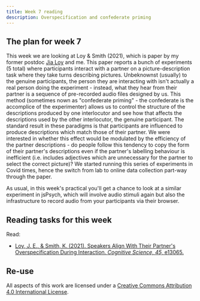 ```yaml
---
title: Week 7 reading
description: Overspecification and confederate priming
---
```


## The plan for week 7

This week we are looking at Loy & Smith (2021), which is paper by my former postdoc [Jia Loy](https://jialoy.github.io) and me. This paper reports a bunch of experiments (5 total) where participants interact with a partner on a picture-description task where they take turns describing pictures. Unbeknownst (usually) to the genuine participants, the person they are interacting with isn't actually a real person doing the experiment - instead, what they hear from their partner is a sequence of pre-recorded audio files designed by us. This method (sometimes nown as "confederate priming" - the confederate is the accomplice of the experimenter) allows us to control the structure of the descriptions produced by one interlocutor and see how that affects the descriptions used by the other interlocutor, the genuine participant. The standard result in these paradigms is that participants are influenced to produce descriptions which match those of their partner. We were interested in whether this effect would be modulated by the efficiency of the partner descriptions - do people follow this tendency to copy the form of their partner's descriptions even if the partner's labelling behaviour is inefficient (i.e. includes adjectives which are unnecessary for the partner to select the correct picture)? We started running this series of experiments in Covid times, hence the switch from lab to online data collection part-way through the paper. 

As usual, in this week's practical you'll get a chance to look at a similar experiment in jsPsych, which will involve audio stimuli again but also the infrastructure to record audio from your participants via their browser.

## Reading tasks for this week

Read:
- [Loy, J. E., & Smith, K. (2021). Speakers Align With Their Partner's Overspecification During Interaction. *Cognitive Science, 45,* e13065.](https://doi.org/10.1111/cogs.13065)


## Re-use

All aspects of this work are licensed under a [Creative Commons Attribution 4.0 International License](http://creativecommons.org/licenses/by/4.0/).
